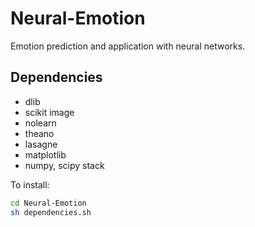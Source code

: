 # Neural-Emotion

Emotion prediction and application with neural networks.

## Dependencies

* dlib
* scikit image
* nolearn
* theano
* lasagne
* matplotlib
* numpy, scipy stack

To install:

```BASH
cd Neural-Emotion
sh dependencies.sh
```